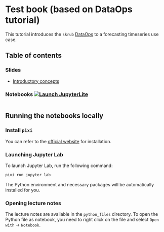# Test book (based on DataOps tutorial)

This tutorial introduces the `skrub`
[DataOps](https://skrub-data.org/stable/userguide_data_ops.html) to a forecasting
timeseries use case.

## Table of contents

### Slides

- [Introductory concepts](https://skrub-data.org/EuroSciPy2025/slides/index.html)

### Notebooks [![Launch JupyterLite](/images/jupyterlite_badge.svg 'Our JupyterLite website')](https://divakaivan.github.io/EuroSciPy2025/jupyterlite/lab)

```{tableofcontents}
```

## Running the notebooks locally

### Install `pixi`

You can refer to the [official website](https://pixi.sh/latest/#installation) for
installation.

### Launching Jupyter Lab

To launch Jupyter Lab, run the following command:

```bash
pixi run jupyter lab
```

The Python environment and necessary packages will be automatically installed for you.

### Opening lecture notes

The lecture notes are available in the `python_files` directory. To open the Python
file as notebook, you need to right click on the file and select
`Open with` -> `Notebook`.

